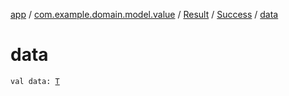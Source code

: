 [app](../../../index.md) / [com.example.domain.model.value](../../index.md) / [Result](../index.md) / [Success](index.md) / [data](./data.md)

# data

`val data: `[`T`](index.md#T)